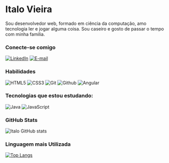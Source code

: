 # Italo Vieira

Sou desenvolvedor web, formado em ciência da computação,
amo tecnologia ler e jogar alguma coisa. Sou caseiro e gosto de passar o tempo com minha familia.

### Conecte-se comigo
[![LinkedIn](https://img.shields.io/badge/LinkedIn-204B5e?style=for-the-badge&logo=linkedin)](https://www.linkedin.com/in/italofvm/) [![E-mail](https://img.shields.io/badge/-Email-426b65?style=for-the-badge&logo=microsoft-outlook)](mailto:italofernandesvm@gmail.com)

### Habilidades
![HTML5](https://img.shields.io/badge/HTML5-E34F26?style=for-the-badge&logo=html5&logoColor=white) ![CSS3](https://img.shields.io/badge/CSS3-0a66c2?style=for-the-badge&logo=css3&logo=white) ![Git](https://img.shields.io/badge/Git-F05032?style=for-the-badge&logo=git&logoColor=white) ![Github](https://img.shields.io/badge/Github-181717?style=for-the-badge&logo=Github&logoColor=white) ![Angular](https://img.shields.io/badge/Angular-DD0031?style=for-the-badge&logo=angular&logoColor=white)

### Tecnologias que estou estudando:
![Java](https://img.shields.io/badge/Java-204B5e?style=for-the-badge&logo=java) ![JavaScript](https://img.shields.io/badge/JavaScript-F7DF1E?style=for-the-badge&logo=javascript&logoColor=black)

### GitHub Stats
![Italo GitHub stats](https://github-readme-stats.vercel.app/api?username=italofvm&show_icons=true&theme=tokyonight)

### Linguagem mais Utilizada
[![Top Langs](https://github-readme-stats.vercel.app/api/top-langs/?username=italofvm&langs_count=8)](https://github.com/italofvm/github-readme-stats)
